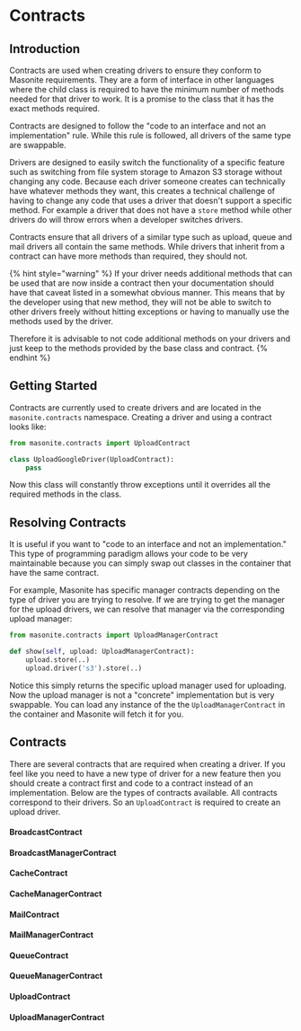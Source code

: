 # Contracts

## Introduction

Contracts are used when creating drivers to ensure they conform to Masonite requirements. They are a form of interface in other languages where the child class is required to have the minimum number of methods needed for that driver to work. It is a promise to the class that it has the exact methods required.

Contracts are designed to follow the "code to an interface and not an implementation" rule. While this rule is followed, all drivers of the same type are swappable.

Drivers are designed to easily switch the functionality of a specific feature such as switching from file system storage to Amazon S3 storage without changing any code. Because each driver someone creates can technically have whatever methods they want, this creates a technical challenge of having to change any code that uses a driver that doesn't support a specific method. For example a driver that does not have a `store` method while other drivers do will throw errors when a developer switches drivers.

Contracts ensure that all drivers of a similar type such as upload, queue and mail drivers all contain the same methods. While drivers that inherit from a contract can have more methods than required, they should not.

{% hint style="warning" %}
If your driver needs additional methods that can be used that are now inside a contract then your documentation should have that caveat listed in a somewhat obvious manner. This means that by the developer using that new method, they will not be able to switch to other drivers freely without hitting exceptions or having to manually use the methods used by the driver.

Therefore it is advisable to not code additional methods on your drivers and just keep to the methods provided by the base class and contract.
{% endhint %}

## Getting Started

Contracts are currently used to create drivers and are located in the `masonite.contracts` namespace. Creating a driver and using a contract looks like:

```python
from masonite.contracts import UploadContract

class UploadGoogleDriver(UploadContract):
    pass
```

Now this class will constantly throw exceptions until it overrides all the required methods in the class.


## Resolving Contracts

It is useful if you want to "code to an interface and not an implementation." This type of programming paradigm allows your code to be very maintainable because you can simply swap out classes in the container that have the same contract.

For example, Masonite has specific manager contracts depending on the type of driver you are trying to resolve. If we are trying to get the manager for the upload drivers, we can resolve that manager via the corresponding upload manager:

```python
from masonite.contracts import UploadManagerContract

def show(self, upload: UploadManagerContract):
    upload.store(..)
    upload.driver('s3').store(..)
```

Notice this simply returns the specific upload manager used for uploading. Now the upload manager is not a "concrete" implementation but is very swappable. You can load any instance of the the `UploadManagerContract` in the container and Masonite will fetch it for you.

## Contracts

There are several contracts that are required when creating a driver. If you feel like you need to have a new type of driver for a new feature then you should create a contract first and code to a contract instead of an implementation. Below are the types of contracts available. All contracts correspond to their drivers. So an `UploadContract` is required to create an upload driver.

#### BroadcastContract

#### BroadcastManagerContract

#### CacheContract

#### CacheManagerContract

#### MailContract

#### MailManagerContract

#### QueueContract

#### QueueManagerContract

#### UploadContract

#### UploadManagerContract
